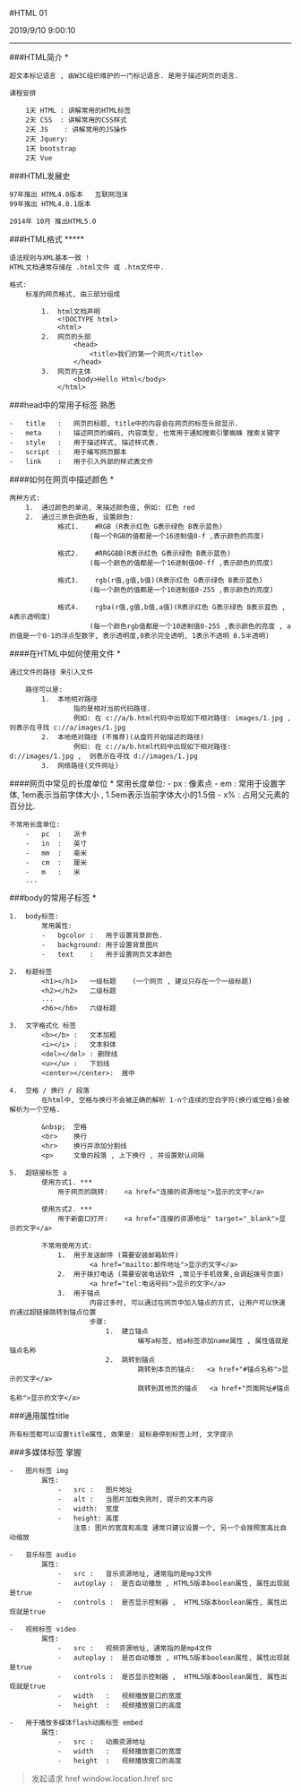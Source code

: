 #HTML 01

2019/9/10 9:00:10 

----

###HTML简介 *

	超文本标记语言 , 由W3C组织维护的一门标记语言. 是用于描述网页的语言.

	课程安排
	
		1天 HTML : 讲解常用的HTML标签
		2天 CSS  : 讲解常用的CSS样式
		2天 JS	 : 讲解常用的JS操作
		2天 Jquery:
		1天 bootstrap
		2天 Vue

###HTML发展史

	97年推出 HTML4.0版本   互联网泡沫
	99年推出 HTML4.0.1版本

	2014年 10月 推出HTML5.0   

###HTML格式 *****

	语法规则与XML基本一致 !
	HTML文档通常存储在 .html文件 或 .htm文件中.

	格式:
		标准的网页格式, 由三部分组成

			1.	html文档声明
				<!DOCTYPE html>
				<html>
			2.	网页的头部
					<head>
						<title>我们的第一个网页</title>
					</head>
			3.	网页的主体
					<body>Hello Html</body>
				</html>

###head中的常用子标签 熟悉

	-	title	:	网页的标题, title中的内容会在网页的标签头部显示.
	-	meta	:	描述网页的编码, 内容类型, 也常用于通知搜索引擎蜘蛛 搜索关键字
	-	style	:	用于描述样式, 描述样式表.
	-	script	:	用于编写网页脚本
	-	link	:	用于引入外部的样式表文件


####如何在网页中描述颜色 *

	两种方式:
		1.	通过颜色的单词, 来描述颜色值, 例如: 红色 red
		2.	通过三原色调色板, 设置颜色: 
				格式1.	#RGB (R表示红色 G表示绿色 B表示蓝色)
						(每一个RGB的值都是一个16进制值0-f ,表示颜色的亮度)
	
				格式2.	#RRGGBB(R表示红色 G表示绿色 B表示蓝色)
						(每一个颜色的值都是一个16进制值00-ff ,表示颜色的亮度)
				
				格式3.	rgb(r值,g值,b值)(R表示红色 G表示绿色 B表示蓝色)
						(每一个颜色的值都是一个10进制值0-255 ,表示颜色的亮度)
	
				格式4.	rgba(r值,g值,b值,a值)(R表示红色 G表示绿色 B表示蓝色 , A表示透明度)
						(每一个颜色rgb值都是一个10进制值0-255 ,表示颜色的亮度 , a的值是一个0-1的浮点型数字, 表示透明度,0表示完全透明, 1表示不透明 0.5半透明)
	

####在HTML中如何使用文件 *

	通过文件的路径 来引入文件

		路径可以是:
			1.	本地相对路径	
					指的是相对当前代码路径. 
					例如: 在 c://a/b.html代码中出现如下相对路径: images/1.jpg ,  则表示在寻找 c://a/images/1.jpg
			2.	本地绝对路径 (不推荐)(从盘符开始描述的路径)
					例如: 在 c://a/b.html代码中出现如下相对路径: d://images/1.jpg ,  则表示在寻找 d://images/1.jpg
			3.	网络路径(文件网址)
	
####网页中常见的长度单位 *
	常用长度单位:
		-	px	:	像素点
		-	em	:	常用于设置字体, 1em表示当前字体大小 , 1.5em表示当前字体大小的1.5倍
		-	x%	:	占用父元素的百分比.

	不常用长度单位:
		-	pc	:	派卡
		-	in	:	英寸
		-	mm	:	毫米
		-	cm	:	厘米
		-	m	:	米
		...


###body的常用子标签 *
	
	1.	body标签:
			常用属性:
			-	bgcolor	:	用于设置背景颜色.
			-	background:	用于设置背景图片
			-	text	:	用于设置网页文本颜色
	
	2.	标题标签
			<h1></h1>	一级标题	(一个网页 , 建议只存在一个一级标题)
			<h2></h2>	二级标题
			...
			<h6></h6>	六级标题

	3.	文字格式化 标签
			<b></b>	:	文本加粗
			<i></i>	:	文本斜体
			<del></del> : 删除线
			<u></u>	:	下划线
			<center></center>:	居中

	4.	空格 / 换行 / 段落
			在html中, 空格与换行不会被正确的解析 1-n个连续的空白字符(换行或空格)会被解析为一个空格.
		
			&nbsp;	空格
			<br>	换行
			<hr>	换行并添加分割线
			<p>		文章的段落 , 上下换行 , 并设置默认间隔

	5.	超链接标签 a
			使用方式1. ***
				用于网页的跳转:	<a href="连接的资源地址">显示的文字</a>
			
			使用方式2. ***
				用于新窗口打开:	<a href="连接的资源地址" target="_blank">显示的文字</a>

			不常用使用方式:
				1.	用于发送邮件 (需要安装邮箱软件)
						<a href="mailto:邮件地址">显示的文字</a>
				2.	用于拨打电话 (需要安装电话软件 ,常见于手机效果,会调起拨号页面)
						<a href="tel:电话号码">显示的文字</a>
				3.	用于锚点
						内容过多时, 可以通过在网页中加入锚点的方式, 让用户可以快速的通过超链接跳转到锚点位置
						步骤:
							1.	建立锚点
									编写a标签, 给a标签添加name属性 , 属性值就是锚点名称
							2.	跳转到锚点
									跳转到本页的锚点:	<a href+"#锚点名称">显示的文字</a>
									跳转到其他页的锚点	<a href+"页面网址#锚点名称">显示的文字</a>

###通用属性title

	所有标签都可以设置title属性, 效果是: 鼠标悬停到标签上时, 文字提示

###多媒体标签 掌握

	-	图片标签 img
			属性:
				-	src	:	图片地址
				-	alt	:	当图片加载失败时, 提示的文本内容
				-	width:	宽度
				-	height:	高度
					注意:	图片的宽度和高度 通常只建议设置一个, 另一个会按照宽高比自动缩放
						
	-	音乐标签 audio
			属性:
				-	src	:	音乐资源地址, 通常指的是mp3文件
				-	autoplay :	是否自动播放 , HTML5版本boolean属性, 属性出现就是true
				-	controls :  是否显示控制器 ,  HTML5版本boolean属性, 属性出现就是true
				
	-	视频标签 video
			属性:
				-	src	:	视频资源地址, 通常指的是mp4文件
				-	autoplay :	是否自动播放 , HTML5版本boolean属性, 属性出现就是true
				-	controls :  是否显示控制器 ,  HTML5版本boolean属性, 属性出现就是true
				-	width	:	视频播放窗口的宽度
				-	height	:	视频播放窗口的高度
				
	-	用于播放多媒体flash动画标签 embed
			属性:
				-	src	:	动画资源地址
				-	width	:	视频播放窗口的宽度
				-	height	:	视频播放窗口的高度

>发起请求
>href
>window.location.href
>src